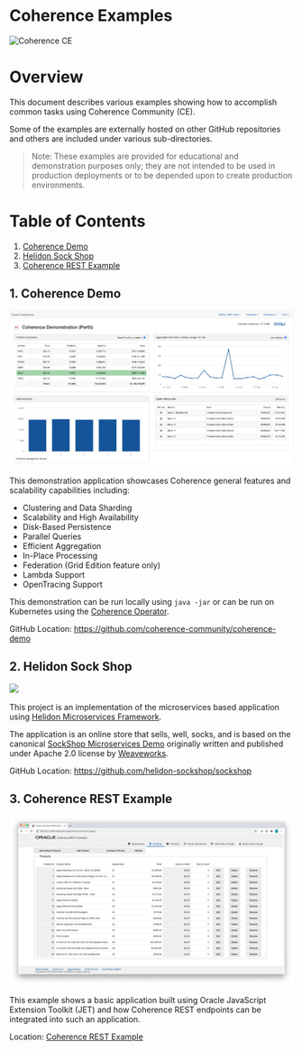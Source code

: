 # Coherence Examples

![Coherence CE](https://coherence.community/assets/images/logo-red.png)  

# Overview

This document describes various examples showing how to accomplish common tasks using Coherence Community (CE).

Some of the examples are externally hosted on other GitHub repositories and others are included under various sub-directories.

> Note: These examples are provided for educational and demonstration purposes only; they are not intended to be used in production deployments or to be depended upon to create production environments.

# Table of Contents

1. [Coherence Demo](#coherence-demo)
1. [Helidon Sock Shop](#helidon-sock-shop)
1. [Coherence REST Example](#coherence-rest-example)

## <a name="coherence-demo"></a>1. Coherence Demo

<img src="https://github.com/coherence-community/coherence-demo/raw/master/assets/coherence-demo.png" width="800"/>

This demonstration application showcases Coherence general features and scalability capabilities including:

* Clustering and Data Sharding
* Scalability and High Availability
* Disk-Based Persistence
* Parallel Queries
* Efficient Aggregation
* In-Place Processing
* Federation (Grid Edition feature only)
* Lambda Support
* OpenTracing Support

This demonstration can be run locally using `java -jar` or can be run on Kubernetes using the [Coherence Operator](https://github.com/oracle/coherence-operator).

GitHub Location: https://github.com/coherence-community/coherence-demo

## <a name="helidon-sock-shop"></a> 2. Helidon Sock Shop

<img src="https://github.com/helidon-sockshop/sockshop/raw/master/doc/images/architecture.png" width="800"/>

This project is an implementation of the microservices based application using [Helidon Microservices Framework](https://helidon.io/).

The application is an online store that sells, well, socks, and is based on the canonical [SockShop Microservices Demo](https://microservices-demo.github.io) originally written and published under Apache 2.0 license by [Weaveworks](https://go.weave.works/socks).

GitHub Location: https://github.com/helidon-sockshop/sockshop

## <a name="coherence-rest-example"></a> 3. Coherence REST Example

<img src="assets/rest-application.png" width="800"/>

This example shows a basic application built using Oracle JavaScript Extension Toolkit (JET) and how Coherence REST endpoints can be integrated into such an application.

Location: [Coherence REST Example](rest)
